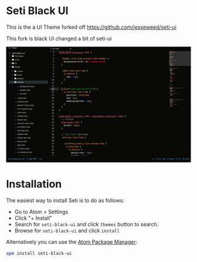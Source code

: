 # Seti Black UI

This is the a UI Theme forked off https://github.com/jesseweed/seti-ui

This fork is black UI changed a bit of seti-ui

![screenshot](screenshot.png)

# Installation
The easiest way to install Seti is to do as follows:

- Go to Atom > Settings
- Click "+ Install"
- Search for `seti-black-ui` and click `themes` button to search.
- Browse for `seti-black-ui` and click `install`

Alternatively you can use the [Atom Package Manager](https://github.com/atom/apm):

```bash
apm install seti-black-ui
```
